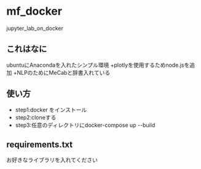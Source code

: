 # mf_docker
jupyter_lab_on_docker

## これはなに
ubuntuにAnacondaを入れたシンプル環境
+plotlyを使用するためnode.jsを追加
+NLPのためにMeCabと辞書入れている
## 使い方
- step1:docker をインストール
- step2:cloneする
- step3:任意のディレクトリにdocker-compose up --build


## requirements.txt
お好きなライブラリを入れてください
